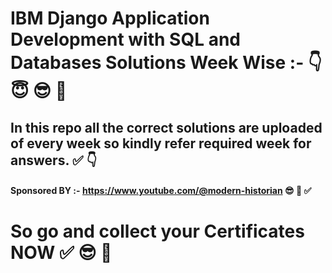 # IBM Django Application Development with SQL and Databases Solutions Week Wise :- 👇 😇 😎 💯
## In this repo all the correct solutions are uploaded of every week so kindly refer required week for answers. ✅ 👇
#### Sponsored BY :- https://www.youtube.com/@modern-historian  😎 🚀 ✅
# So go and collect your Certificates NOW ✅ 😎 💯
